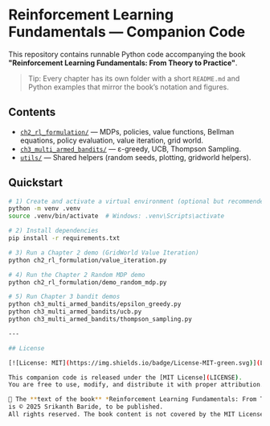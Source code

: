 # Reinforcement Learning Fundamentals — Companion Code

This repository contains runnable Python code accompanying the book **"Reinforcement Learning Fundamentals: From Theory to Practice"**.

> Tip: Every chapter has its own folder with a short `README.md` and Python examples that mirror the book’s notation and figures.

## Contents

- [`ch2_rl_formulation/`](ch2_rl_formulation/README.md) — MDPs, policies, value functions, Bellman equations, policy evaluation, value iteration, grid world.
- [`ch3_multi_armed_bandits/`](ch3_multi_armed_bandits/README.md) — ε-greedy, UCB, Thompson Sampling.
- [`utils/`](utils/) — Shared helpers (random seeds, plotting, gridworld helpers).

## Quickstart

```bash
# 1) Create and activate a virtual environment (optional but recommended)
python -m venv .venv
source .venv/bin/activate  # Windows: .venv\Scripts\activate

# 2) Install dependencies
pip install -r requirements.txt

# 3) Run a Chapter 2 demo (GridWorld Value Iteration)
python ch2_rl_formulation/value_iteration.py

# 4) Run the Chapter 2 Random MDP demo
python ch2_rl_formulation/demo_random_mdp.py

# 5) Run Chapter 3 bandit demos
python ch3_multi_armed_bandits/epsilon_greedy.py
python ch3_multi_armed_bandits/ucb.py
python ch3_multi_armed_bandits/thompson_sampling.py

---

## License

[![License: MIT](https://img.shields.io/badge/License-MIT-green.svg)](LICENSE)

This companion code is released under the [MIT License](LICENSE).  
You are free to use, modify, and distribute it with proper attribution.  

📘 The **text of the book** *Reinforcement Learning Fundamentals: From Theory to Practice*  
is © 2025 Srikanth Baride, to be published.  
All rights reserved. The book content is not covered by the MIT License.
